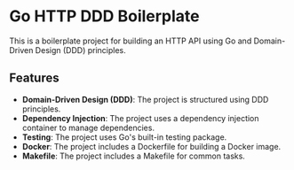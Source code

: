 # Go HTTP DDD Boilerplate

This is a boilerplate project for building an HTTP API using Go and Domain-Driven Design (DDD) principles.

## Features

-   **Domain-Driven Design (DDD)**: The project is structured using DDD principles.
-   **Dependency Injection**: The project uses a dependency injection container to manage dependencies.
-   **Testing**: The project uses Go's built-in testing package.
-   **Docker**: The project includes a Dockerfile for building a Docker image.
-   **Makefile**: The project includes a Makefile for common tasks.
